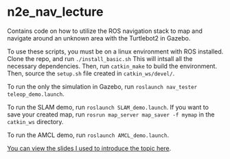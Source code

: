 # n2e_nav_lecture

Contains code on how to utilize the ROS navigation stack to map and navigate around an unknown area with the Turtlebot2 in Gazebo.

To use these scripts, you must be on a linux environment with ROS installed. Clone the repo, and run `./install_basic.sh` This will intsall all the necessary dependencies. Then, run `catkin_make` to build the environment. Then, source the `setup.sh` file created in `catkin_ws/devel/`.

To run the only the simulation in Gazebo, run `roslaunch nav_tester teleop_demo.launch`.

To run the SLAM demo, run `roslaunch SLAM_demo.launch`. If you want to save your created map, run `rosrun map_server map_saver -f mymap` in the `catkin_ws` directory.

To run the AMCL demo, run `roslaunch AMCL_demo.launch`.

[You can view the slides I used to introduce the topic here](https://docs.google.com/presentation/d/1XjHT2j3o4JAbuzK-9w4Qj-12SjZpGxrV96TNiipYOpw/edit?usp=sharing).

